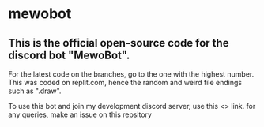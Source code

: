 # mewobot
## This is the official open-source code for the discord bot "MewoBot".

 For the latest code on the branches, go to the one with the highest number.
 This was coded on replit.com, hence the random and weird file endings such as ".draw".


 To use this bot and join my development discord server, use this <> link.
 for any queries, make an issue on this repsitory